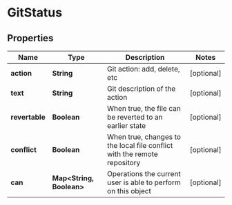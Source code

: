 # GitStatus

## Properties
Name | Type | Description | Notes
------------ | ------------- | ------------- | -------------
**action** | **String** | Git action: add, delete, etc |  [optional]
**text** | **String** | Git description of the action |  [optional]
**revertable** | **Boolean** | When true, the file can be reverted to an earlier state |  [optional]
**conflict** | **Boolean** | When true, changes to the local file conflict with the remote repository |  [optional]
**can** | **Map&lt;String, Boolean&gt;** | Operations the current user is able to perform on this object |  [optional]
